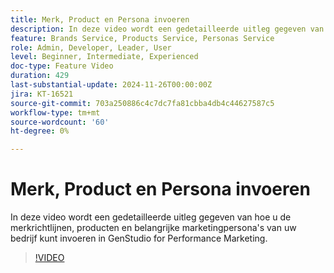 ```yaml
---
title: Merk, Product en Persona invoeren
description: In deze video wordt een gedetailleerde uitleg gegeven van hoe u de merkrichtlijnen, producten en belangrijke marketingpersona's van uw bedrijf kunt invoeren in GenStudio for Performance Marketing.
feature: Brands Service, Products Service, Personas Service
role: Admin, Developer, Leader, User
level: Beginner, Intermediate, Experienced
doc-type: Feature Video
duration: 429
last-substantial-update: 2024-11-26T00:00:00Z
jira: KT-16521
source-git-commit: 703a250886c4c7dc7fa81cbba4db4c44627587c5
workflow-type: tm+mt
source-wordcount: '60'
ht-degree: 0%

---
```



# Merk, Product en Persona invoeren

In deze video wordt een gedetailleerde uitleg gegeven van hoe u de merkrichtlijnen, producten en belangrijke marketingpersona&#39;s van uw bedrijf kunt invoeren in GenStudio for Performance Marketing.

>[!VIDEO](https://video.tv.adobe.com/v/3439371/?learn=on&enablevpops)
